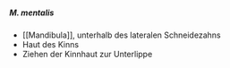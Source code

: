 ---
---
##### M. mentalis
*   [[Mandibula]], unterhalb des lateralen Schneidezahns
*   Haut des Kinns
*   Ziehen der Kinnhaut zur Unterlippe